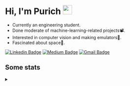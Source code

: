 <h1 align="left">Hi, I'm Purich
<img src="https://media.giphy.com/media/hvRJCLFzcasrR4ia7z/giphy.gif" width="30px"/></h1>

* Currently an engineering student.
* Done moderate of machine-learning-related projects:film_projector:.
* Interested in computer vision and making emulators:space_invader:.
* Fascinated about space:milky_way:.

[![Linkedin Badge](https://img.shields.io/badge/-Purich-blue?style=flat-square&logo=Linkedin&logoColor=white&link=https://www.linkedin.com/in/purich-siritip-16b3b3255/)](https://www.linkedin.com/in/purich-siritip-16b3b3255) [![Medium Badge](https://img.shields.io/badge/-@purich-gray?style=flat-square&labelColor=000000&logo=Medium&link=https://medium.com/@phuritsiritip)](https://medium.com/@phuritsiritip)
[![Gmail Badge](https://img.shields.io/badge/-mark.phurit@gmail.com-c14438?style=flat-square&logo=Gmail&logoColor=white&link=mailto:mark.phurit@gmail.com)](mailto:mark.phurit@gmail.com)

## Some stats

<details>
  <summary></summary>
  
  <!--START_SECTION:waka-->
**I'm an Early 🐤** 

```text
🌞 Morning                205 commits         ████████░░░░░░░░░░░░░░░░░   33.06 % 
🌆 Daytime                213 commits         █████████░░░░░░░░░░░░░░░░   34.35 % 
🌃 Evening                167 commits         ███████░░░░░░░░░░░░░░░░░░   26.94 % 
🌙 Night                  35 commits          █░░░░░░░░░░░░░░░░░░░░░░░░   05.65 % 
```


📊 **This Week I Spent My Time On** 

```text
💬 Programming Languages: 
No Activity Tracked This Week

🐱‍💻 Projects: 
No Activity Tracked This Week
```


<!--END_SECTION:waka-->

  <!--START_SECTION:waka-simple-->

```text
From: 19 January 2023 - To: 25 May 2023

Total Time: 38 hrs 38 mins

Python       34 hrs 33 mins  ██████████████████████▒░░   89.45 %
C++          1 hr 42 mins    █░░░░░░░░░░░░░░░░░░░░░░░░   04.43 %
YAML         50 mins         ▓░░░░░░░░░░░░░░░░░░░░░░░░   02.19 %
Markdown     32 mins         ▒░░░░░░░░░░░░░░░░░░░░░░░░   01.41 %
Text         11 mins         ░░░░░░░░░░░░░░░░░░░░░░░░░   00.48 %
Git Config   9 mins          ░░░░░░░░░░░░░░░░░░░░░░░░░   00.42 %
```

<!--END_SECTION:waka-simple-->

  <!--![Anurag's GitHub stats](https://github-readme-stats.vercel.app/api?username=vikimark&show_icons=true&theme=gruvbox_light)-->
  
</details>

<!--
**vikimark/vikimark** is a ✨ _special_ ✨ repository because its `README.md` (this file) appears on your GitHub profile.

Here are some ideas to get you started:

- 🔭 I’m currently working on ...
- 🌱 I’m currently learning ...
- 👯 I’m looking to collaborate on ...
- 🤔 I’m looking for help with ...
- 💬 Ask me about ...
- 📫 How to reach me: ...
- 😄 Pronouns: ...
- ⚡ Fun fact: ...
-->

